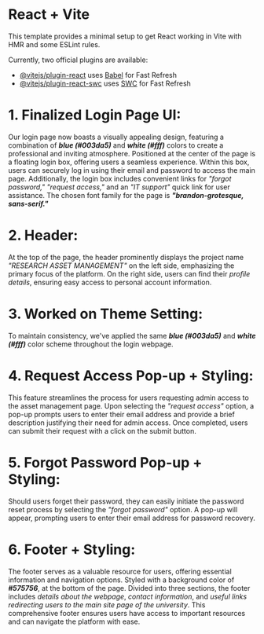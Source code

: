 # React + Vite

This template provides a minimal setup to get React working in Vite with HMR and some ESLint rules.

Currently, two official plugins are available:

- [@vitejs/plugin-react](https://github.com/vitejs/vite-plugin-react/blob/main/packages/plugin-react/README.md) uses [Babel](https://babeljs.io/) for Fast Refresh
- [@vitejs/plugin-react-swc](https://github.com/vitejs/vite-plugin-react-swc) uses [SWC](https://swc.rs/) for Fast Refresh

# **1. Finalized Login Page UI:**
   Our login page now boasts a visually appealing design, featuring a combination of ***blue (#003da5)*** and ***white (#fff)*** colors to create a professional and inviting atmosphere. Positioned at the center of the page is a floating login box, offering users a seamless experience. Within this box, users can securely log in using their email and password to access the main page. Additionally, the login box includes convenient links for *"forgot password,"* *"request access,"* and an *"IT support"* quick link for user assistance. The chosen font family for the page is ***"brandon-grotesque, sans-serif."***

# **2. Header:**
   At the top of the page, the header prominently displays the project name *"RESEARCH ASSET MANAGEMENT"* on the left side, emphasizing the primary focus of the platform. On the right side, users can find their *profile details*, ensuring easy access to personal account information. 

# **3. Worked on Theme Setting:**
   To maintain consistency, we've applied the same ***blue (#003da5)*** and ***white (#fff)*** color scheme throughout the login webpage.

# **4. Request Access Pop-up + Styling:**
   This feature streamlines the process for users requesting admin access to the asset management page. Upon selecting the *"request access"* option, a pop-up prompts users to enter their email address and provide a brief description justifying their need for admin access. Once completed, users can submit their request with a  click on the submit button.

# **5. Forgot Password Pop-up + Styling:**
   Should users forget their password, they can easily initiate the password reset process by selecting the *"forgot password"* option. A pop-up will appear, prompting users to enter their email address for password recovery.

# **6. Footer + Styling:**
   The footer serves as a valuable resource for users, offering essential information and navigation options. Styled with a background color of ***#575756***, at the bottom of the page. Divided into three sections, the footer includes *details about the webpage*, *contact information*, and *useful links redirecting users to the main site page of the university*. This comprehensive footer ensures users have access to important resources and can navigate the platform with ease.